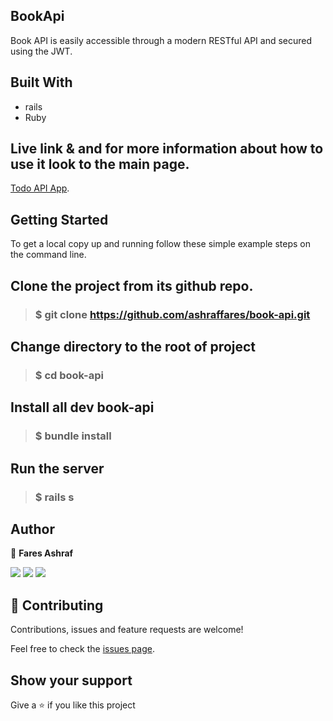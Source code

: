 ## BookApi
Book API is easily accessible through a modern RESTful API and secured using the JWT.

## Built With
- rails
- Ruby

## Live link & and for more information about how to use it look to the main page.
 [Todo API App]().

## Getting Started
To get a local copy up and running follow these simple example steps on the command line.

## Clone the project from its github repo.

> ### $ git clone https://github.com/ashraffares/book-api.git
  
## Change directory to the root of project

> ### $ cd book-api
  
## Install all dev book-api

> ###  $ bundle install


## Run the server

> ### $ rails s

## Author

👤 **Fares Ashraf** 

[![](https://img.shields.io/badge/GitHub-100000?style=for-the-badge&logo=github&logoColor=white)](https://github.com/ashraffares) [![](https://img.shields.io/badge/Twitter-1DA1F2?style=for-the-badge&logo=twitter&logoColor=white)](https://twitter.com/Fares09301164) [![](https://img.shields.io/badge/LinkedIn-0077B5?style=for-the-badge&logo=linkedin&logoColor=white)](https://www.linkedin.com/in/faresashraf/)

## 🤝 Contributing

Contributions, issues and feature requests are welcome!

Feel free to check the [issues page](https://github.com/ashraffares/book-api/issues).

## Show your support

Give a ⭐️ if you like this project
